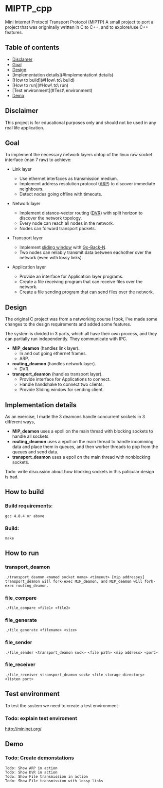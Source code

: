 # MIPTP_cpp
Mini Internet Protocol Transport Protocol (MIPTP)
A small project to port a project that was origninally written in C to C++, and to explore/use C++ features.

## Table of contents
* [Disclamer](#Disclaimer)
* [Goal](#Goal)
* [Design](#Design)
* [Implementation details](#Implementation\ details)
* [How to build](#How\ to\ build)
* [How to run](#How\ to\ run)
* [Test environment](#Test\ environment)
* [Demo](#Demo)

## Disclaimer
This project is for educational purposes only and should not be used in any real life application.


## Goal
To implement the necessary network layers ontop of the linux raw socket interface (man 7 raw) to achieve:
* Link layer
	* Use ethernet interfaces as transmission medium.
	* Implement address resolution protocol ([ARP](https://en.wikipedia.org/wiki/Address_Resolution_Protocol)) to discover immediate neighbours.
	* Detect nodes going offline with timeouts.
* Network layer
	* Implement distance-vector routing ([DVR](https://en.wikipedia.org/wiki/Distance-vector_routing_protocol)) with split horizon to discover the network topology.
	* Every node can reach all nodes in the network.
	* Nodes can forward transport packets.
* Transport layer
	* Implement [sliding window](https://en.wikipedia.org/wiki/Sliding_window_protocol) with [Go-Back-N](https://en.wikipedia.org/wiki/Go-Back-N_ARQ).
	* Two nodes can reliably transmit data between eachother over the network (even with lossy links).

* Application layer
	* Provide an interface for Application layer programs.
	* Create a file receiving program that can receive files over the network.
	* Create a file sending program that can send files over the network.

## Design
The original C project was from a networking course I took, I've made some changes to the design requirements and added some features.

The system is divided in 3 parts, which all have their own process, and they can partially run independently. They communicate with IPC.
* __MIP_deamon__ (handles link layer).
	* In and out going ethernet frames.
	* ARP.
* __routing_deamon__ (handles network layer).
	* DVR.
* __transport_deamon__ (handles transport layer).
	* Provide interface for Applications to connect.
	* Handle handshake to connect two clients.
	* Provide Sliding window for sending client.


## Implementation details
As an exercise, I made the 3 deamons handle concurrent sockets in 3 different ways, 
* __MIP_deamon__ uses a epoll on the main thread with blocking sockets to handle all sockets.
* __routing_deamon__ uses a epoll on the main thread to handle incomming data and place them in queues, and then worker threads to pop from the queues and send data.
* __transport_deamon__ uses a epoll on the main thread with nonblocking sockets.

Todo: write discussion about how blocking sockets in this paticular design is bad.

## How to build
### Build requirements:
	gcc 4.8.4 or above
### Build:
	make

## How to run
### transport_deamon
	./transport_deamon <named socket name> <timeout> [mip addresses]
	transport_deamon will fork-exec MIP_deamon, and MIP_deamon will fork-exec routing_deamon.   
### file_compare
	./file_compare <file1> <file2>
### file_generate
	./file_generate <filename> <size>
### file_sender
	./file_sender <transport_deamon sock> <file path> <mip address> <port>
### file_receiver
	./file_receiver <transport_deamon sock> <file storage directory> <listen port>

## Test environment
To test the system we need to create a test environment 
### Todo: explain test enviroment
http://mininet.org/

## Demo
### Todo: Create demonstations
	Todo: Show ARP in action
	Todo: Show DVR in action
	Todo: Show File transmission in action
	Todo: Show File transmission with lossy links

